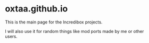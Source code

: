 # oxtaa.github.io
This is the main page for the Incredibox projects.

I will also use it for random things like mod ports made by me or other users.
